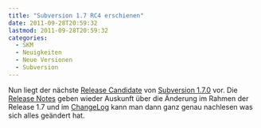 ```yaml
---
title: "Subversion 1.7 RC4 erschienen"
date: 2011-09-28T20:59:32
lastmod: 2011-09-28T20:59:32
categories:
  - SKM
  - Neuigkeiten
  - Neue Versionen
  - Subversion
---
```

Nun liegt der nächste <a href="http://svn.haxx.se/dev/archive-2011-09/0545.shtml">Release Candidate</a> von <a href="http://subversion.apache.org">Subversion 1.7.0</a> vor. Die <a href="http://subversion.apache.org/docs/release-notes/1.7.html">Release Notes</a> geben wieder Auskunft über die Änderung im Rahmen der Release 1.7 und im <a href="http://svn.apache.org/repos/asf/subversion/tags/1.7.0-rc4/CHANGES">ChangeLog</a> kann man dann ganz genau nachlesen was sich alles geändert hat.
